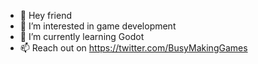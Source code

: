 - 👋 Hey friend
- 👀 I’m interested in game development
- 🌱 I’m currently learning Godot
- 📫 Reach out on https://twitter.com/BusyMakingGames
